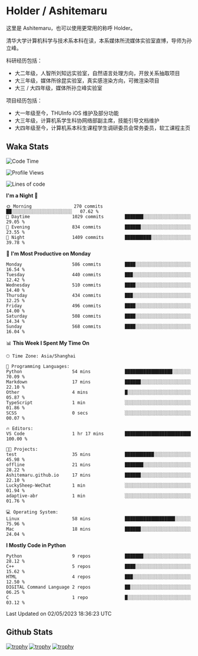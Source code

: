 # Holder / Ashitemaru

这里是 Ashitemaru，也可以使用更常用的称呼 Holder。

清华大学计算机科学与技术系本科在读，本系媒体所流媒体实验室直博，导师为孙立峰。

科研经历包括：

- 大二年级，人智所刘知远实验室，自然语言处理方向，开放关系抽取项目
- 大三年级，媒体所徐昆实验室，真实感渲染方向，可微渲染项目
- 大三 / 大四年级，媒体所孙立峰实验室

项目经历包括：

- 大一年级至今，THUInfo iOS 维护及部分功能
- 大三年级，计算机系学生科协网络部副主席，技能引导文档维护
- 大四年级至今，计算机系本科生课程学生调研委员会常务委员，软工课程主页

## Waka Stats

<!--START_SECTION:waka-->
![Code Time](http://img.shields.io/badge/Code%20Time-799%20hrs%2015%20mins-blue)

![Profile Views](http://img.shields.io/badge/Profile%20Views-0-blue)

![Lines of code](https://img.shields.io/badge/From%20Hello%20World%20I%27ve%20Written-2.0%20million%20lines%20of%20code-blue)

**I'm a Night 🦉** 

```text
🌞 Morning                270 commits         ██░░░░░░░░░░░░░░░░░░░░░░░   07.62 % 
🌆 Daytime                1029 commits        ███████░░░░░░░░░░░░░░░░░░   29.05 % 
🌃 Evening                834 commits         ██████░░░░░░░░░░░░░░░░░░░   23.55 % 
🌙 Night                  1409 commits        ██████████░░░░░░░░░░░░░░░   39.78 % 
```
📅 **I'm Most Productive on Monday** 

```text
Monday                   586 commits         ████░░░░░░░░░░░░░░░░░░░░░   16.54 % 
Tuesday                  440 commits         ███░░░░░░░░░░░░░░░░░░░░░░   12.42 % 
Wednesday                510 commits         ████░░░░░░░░░░░░░░░░░░░░░   14.40 % 
Thursday                 434 commits         ███░░░░░░░░░░░░░░░░░░░░░░   12.25 % 
Friday                   496 commits         ████░░░░░░░░░░░░░░░░░░░░░   14.00 % 
Saturday                 508 commits         ████░░░░░░░░░░░░░░░░░░░░░   14.34 % 
Sunday                   568 commits         ████░░░░░░░░░░░░░░░░░░░░░   16.04 % 
```


📊 **This Week I Spent My Time On** 

```text
🕑︎ Time Zone: Asia/Shanghai

💬 Programming Languages: 
Python                   54 mins             ██████████████████░░░░░░░   70.09 % 
Markdown                 17 mins             ██████░░░░░░░░░░░░░░░░░░░   22.10 % 
Other                    4 mins              █░░░░░░░░░░░░░░░░░░░░░░░░   05.87 % 
TypeScript               1 min               ░░░░░░░░░░░░░░░░░░░░░░░░░   01.86 % 
SCSS                     0 secs              ░░░░░░░░░░░░░░░░░░░░░░░░░   00.07 % 

🔥 Editors: 
VS Code                  1 hr 17 mins        █████████████████████████   100.00 % 

🐱‍💻 Projects: 
test                     35 mins             ███████████░░░░░░░░░░░░░░   45.98 % 
offline                  21 mins             ███████░░░░░░░░░░░░░░░░░░   28.22 % 
Ashitemaru.github.io     17 mins             ██████░░░░░░░░░░░░░░░░░░░   22.10 % 
LuckySheep-WeChat        1 min               ░░░░░░░░░░░░░░░░░░░░░░░░░   01.94 % 
adaptive-abr             1 min               ░░░░░░░░░░░░░░░░░░░░░░░░░   01.76 % 

💻 Operating System: 
Linux                    58 mins             ███████████████████░░░░░░   75.96 % 
Mac                      18 mins             ██████░░░░░░░░░░░░░░░░░░░   24.04 % 
```

**I Mostly Code in Python** 

```text
Python                   9 repos             ███████░░░░░░░░░░░░░░░░░░   28.12 % 
C++                      5 repos             ████░░░░░░░░░░░░░░░░░░░░░   15.62 % 
HTML                     4 repos             ███░░░░░░░░░░░░░░░░░░░░░░   12.50 % 
DIGITAL Command Language 2 repos             ██░░░░░░░░░░░░░░░░░░░░░░░   06.25 % 
C                        1 repo              █░░░░░░░░░░░░░░░░░░░░░░░░   03.12 % 
```




 Last Updated on 02/05/2023 18:36:23 UTC
<!--END_SECTION:waka-->

## Github Stats

[![trophy](https://github-profile-trophy.vercel.app/?username=Ashitemaru&column=7)](https://github.com/Ashitemaru)
[![trophy](https://github-readme-stats.vercel.app/api?username=Ashitemaru&show_icons=true&include_all_commits=true)](https://github.com/Ashitemaru)
[![trophy](https://github-readme-stats.vercel.app/api/top-langs/?username=Ashitemaru&layout=compact)](https://github.com/Ashitemaru)

<!--
**Ashitemaru/Ashitemaru** is a ✨ _special_ ✨ repository because its `README.md` (this file) appears on your GitHub profile.

Here are some ideas to get you started:

- 🔭 I’m currently working on ...
- 🌱 I’m currently learning ...
- 👯 I’m looking to collaborate on ...
- 🤔 I’m looking for help with ...
- 💬 Ask me about ...
- 📫 How to reach me: ...
- 😄 Pronouns: ...
- ⚡ Fun fact: ...
-->
